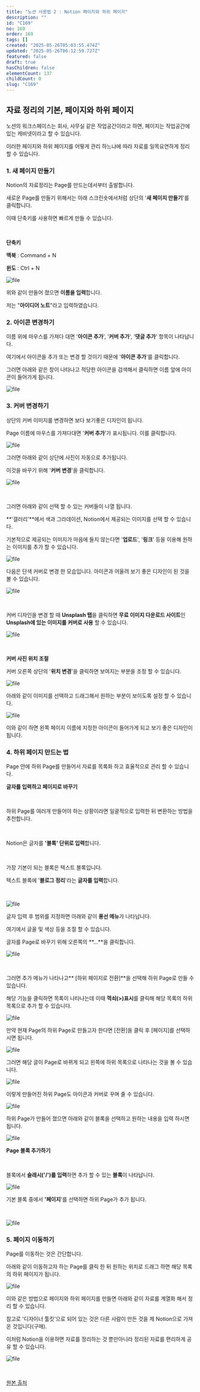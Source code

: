 ```yaml
---
title: "노션 사용법 2 : Notion 페이지와 하위 페이지"
description: ""
id: "C169"
no: 169
order: 169
tags: []
created: "2025-05-26T05:03:55.474Z"
updated: "2025-05-26T06:12:59.727Z"
featured: false
draft: true
hasChildren: false
elementCount: 137
childCount: 0
slug: "C169"
---
```


## 자료 정리의 기본, 페이지와 하위 페이지



노션의 워크스페이스는 회사, 사무실 같은 작업공간이라고 하면, 페이지는 작업공간에 있는 캐비넷이라고 할 수 있습니다. 

이러한 페이지와 하위 페이지를 어떻게 관리 하느냐에 따라 자료를 일목요연하게 정리 할 수 있습니다.



### 1. 새 페이지 만들기



Notion의 자료정리는 Page를 만드는데서부터 출발합니다.

새로운 Page를 만들기 위해서는 아래 스크린숏에서처럼 상단의 '**새 페이지 만들기**'를 클릭합니다.

 이때 단축키를 사용하면 빠르게 만들 수 있습니다. 

​

**단축키**

**맥북** : Command + N

**윈도** : Ctrl + N



![file](/images/ac9295e988b4471b02e71a15ac93f761.jpg)



위와 같이 만들어 졌으면 **이름을 입력**합니다. 

저는 "**아이디어 노트**"라고 입력하였습니다. 



### 2. 아이콘 변경하기



이름 위에 마우스를 가져다 대면 '**아이콘 추가**', '**커버 추가**', '**댓글 추가**' 항목이 나타납니다.

여기에서 아이콘을 추가 또는 변경 할 것이기 때문에 '**아이콘 추가**'를 클릭합니다.

그러면 아래와 같은 창이 나타나고 적당한 아이콘을 검색해서 클릭하면 이름 앞에 아이콘이 들어가게 됩니다.



![file](/images/d344a594892a01512e495b2584ada972.jpg)



### 3. 커버 변경하기



상단의 커버 이미지를 변경하면 보다 보기좋은 디자인이 됩니다. 

Page 이름에 마우스를 가져다대면 '**커버 추가**'가 표시됩니다. 이를 클릭합니다.



![file](/images/9ddb362f7ff8c7401a8cb413ad3a5b15.jpg)



그러면 아래와 같이 상단에 사진이 자동으로 추가됩니다. 

이것을 바꾸기 위해 '**커버 변경**'을 클릭합니다.



![file](/images/be39564640f68bd35519b98c768d29bb.jpg)

​

그러면 아래와 같이 선택 할 수 있는 커버들이 나열 됩니다. 

**'갤러리'**에서 색과 그라데이션, Notion에서 제공되는 이미지를 선택 할 수 있습니다. 

기본적으로 제공되는 이미지가 마음에 들지 않는다면 '**업로드**', '**링크**' 등을 이용해 원하는 이미지를 추가 할 수 있습니다.



![file](/images/5ab53601e0d6f6fc9c629f89ea0cad91.jpg)



다음은 단색 커버로 변경 한 모습입니다. 아이콘과 어울려 보기 좋은 디자인이 된 것을 볼 수 있습니다.



![file](/images/981fe766d05e4ffc7d9c06a9dae8e336.jpg)

​

​커버 디자인을 변경 할 때 **Unsplash 탭**을 클릭하면 **무료 이미지 다운로드 사이트**인 **Unsplash에 있는 이미지를 커버로 사용** 할 수 있습니다.



![file](/images/d49d846df51deb6fbfa9caaa3d5abcda.jpg)

​

**커버 사진 위치 조절**

커버 오른쪽 상단의 '**위치 변경**'을 클릭하면 보여지는 부분을 조정 할 수 있습니다.



![file](/images/35e69d3ab8c3daad90f7b9c13c9c8061.jpg)



아래와 같이 이미지를 선택하고 드래그해서 원하는 부분이 보이도록 설정 할 수 있습니다.



![file](/images/242cd207798acd44bd927693c6c29ee6.jpg)



이와 같이 하면 왼쪽 페이지 이름에 지정한 아이콘이 들어가게 되고 보기 좋은 디자인이 됩니다.



### 4. 하위 페이지 만드는 법



Page 안에 하위 Page를 만들어서 자료를 목록화 하고 효율적으로 관리 할 수 있습니다.



**글자를 입력하고 페이지로 바꾸기**

​

하위 Page를 여러개 만들어야 하는 상황이라면 일괄적으로 입력한 뒤 변환하는 방법을 추천합니다.

​

Notion은 글자를 **'블록' 단위로 입력**합니다. 

​

가장 기본이 되는 블록은 텍스트 블록입니다. 

텍스트 블록에 '**블로그 정리**'라는 **글자를 입력**합니다.

​

![file](/images/9068f7eb37c454bf0fe52edb9992ee91.jpg)



글자 입력 후 범위를 지정하면 아래와 같이 **풍선 메뉴**가 나타납니다. 

여기에서 글꼴 및 색상 등을 조절 할 수 있습니다. 

글자를 Page로 바꾸기 위해 오른쪽의 **...**을 클릭합니다.



![file](/images/abea97d23a36768888217dccc661d477.jpg)

​

그러면 추가 메뉴가 나타나고** [하위 페이지로 전환]**을 선택해 하위 Page로 만들 수 있습니다. 

해당 기능을 클릭하면 목록이 나타나는데 이때 **꺽쇠(>)표시**를 클릭해 해당 목록의 하위 목록으로 추가 할 수 있습니다.



![file](/images/d77b85857226c96ced36b2ccbc9b248c.jpg)



만약 현재 Page의 하위 Page로 만들고자 한다면 [전환]을 클릭 후 [페이지]를 선택하시면 됩니다.



![file](/images/f103129f3a896470391ed360436d8b4e.jpg)





그러면 해당 글이 Page로 바뀌게 되고 왼쪽에 하위 목록으로 나타나는 것을 볼 수 있습니다.



![file](/images/839fc7a349eb491efa3776c498610b25.jpg)



이렇게 만들어진 하위 Page도 아이콘과 커버로 꾸며 줄 수 있습니다.



![file](/images/5217bf7b1c2bacb413d10bbd88fa1f37.jpg)



하위 Page가 만들어 졌으면 아래와 같이 블록을 선택하고 원하는 내용을 입력 하시면 됩니다.



![file](/images/013c1933e0bf28e79f546771e56ffe20.jpg)



**Page 블록 추가하기**

​

블록에서 **슬래시('/')를 입력**하면 추가 할 수 있는 **블록**이 나타납니다.



![file](/images/778f53b11330abaa034786085f7bde2d.jpg)



기본 블록 중에서 **'페이지**'를 선택하면 하위 Page가 추가 됩니다.

​

![file](/images/582f808a3f5f855eae99b8b8bc0544bb.jpg)



### 5. 페이지 이동하기



Page를 이동하는 것은 간단합니다. 

아래와 같이 이동하고자 하는 Page를 클릭 한 뒤 원하는 위치로 드래그 하면 해당 목록의 하위 페이지가 됩니다.



![file](/images/d4f88d04ae6b845c4ee6fce51c542f08.jpg)



이와 같은 방법으로 페이지와 하위 페이지를 만들면 아래와 같이 자료를 계열화 해서 정리 할 수 있습니다.

참고로 '디자이너 툴킷'으로 되어 있는 것은 다른 사람이 만든 것을 제 Notion으로 가져온 것입니다(구매).

이처럼 Notion을 이용하면 자료를 정리하는 것 뿐만아니라 정리된 자료를 편리하게 공유 할 수 있습니다.



![file](/images/d440f98ee424be6b4fd82ddafe2d7602.jpg)

​



[원본 출처](https://m.blog.naver.com/kairoskyk/223428357649?recommendTrackingCode=2)
